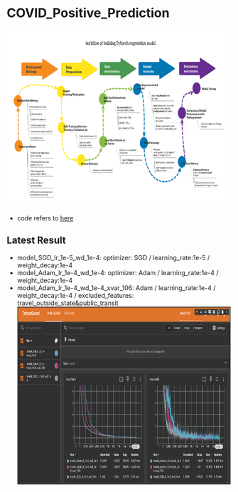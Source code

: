 # COVID_Positive_Prediction
<img src="images/Workflow of building Pytorch regression model.png" width=800, height=400></img>
- code refers to [here](https://github.com/virginiakm1988/ML2022-Spring)
## Latest Result
- model_SGD_lr_1e-5_wd_1e-4: optimizer: SGD / learning_rate:1e-5 / weight_decay:1e-4
- model_Adam_lr_1e-4_wd_1e-4: optimizer: Adam / learning_rate:1e-4 / weight_decay:1e-4
- model_Adam_lr_1e-4_wd_1e-4_xvar_106: Adam / learning_rate:1e-4 / weight_decay:1e-4 / excluded_features: travel_outside_state&public_transit
<img src="images/tensorboard.png" width=800, height=400></img>
